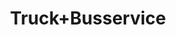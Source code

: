 ---
title: "Truck+Busservice"
url: /weiden-in-der-oberpfalz/truck-busservice/
shop: Autowerkstatt
---
